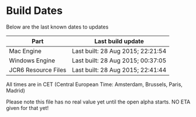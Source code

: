 # Build Dates

Below are the last known dates to updates

Part | Last build update
-----|-----
Mac Engine | Last built: 28 Aug 2015; 22:21:54
Windows Engine | Last built: 28 Aug 2015; 00:37:05
JCR6 Resource Files | Last built: 28 Aug 2015; 22:41:44
All times are in CET (Central European Time: Amsterdam, Brussels, Paris, Madrid)


Please note this file has no real value yet until the open alpha starts. NO ETA given for that yet!

